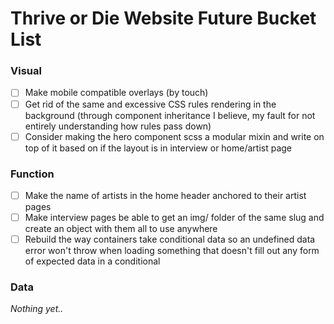 # Thrive or Die Website Future Bucket List

### Visual

- [ ] Make mobile compatible overlays (by touch)
- [ ] Get rid of the same and excessive CSS rules rendering in the background (through component inheritance I believe, my fault for not entirely understanding how rules pass down)
- [ ] Consider making the hero component scss a modular mixin and write on top of it based on if the layout is in interview or home/artist page

### Function

- [ ] Make the name of artists in the home header anchored to their artist pages
- [ ] Make interview pages be able to get an img/ folder of the same slug and create an object with them all to use anywhere
- [ ] Rebuild the way containers take conditional data so an undefined data error won't throw when loading something that doesn't fill out any form of expected data in a conditional

### Data

*Nothing yet..*